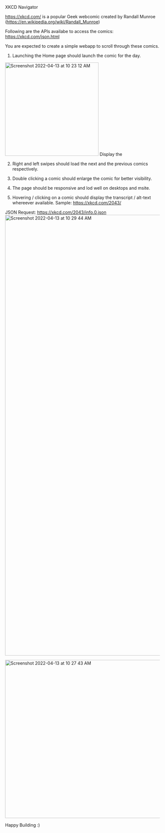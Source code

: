 XKCD Navigator

https://xkcd.com/ is a popular Geek webcomic created by Randall Munroe (https://en.wikipedia.org/wiki/Randall_Munroe)

Following are the APIs availabe to access the comics:
https://xkcd.com/json.html

You are expected to create a simple webapp to scroll through these comics.

1. Launching the Home page should launch the comic for the day. 
<img width="304" alt="Screenshot 2022-04-13 at 10 23 12 AM" src="https://user-images.githubusercontent.com/13539319/163102927-97b3a675-ddfc-4098-b678-44becfde36e0.png">
Display the 

2. Right and left swipes should load the next and the previous comics respectively. 
3. Double clicking a comic should enlarge the comic for better visibility.
5. The page should be responsive and lod well on desktops and msite. 

6. Hovering / clicking on a comic should display the transcript / alt-text whereever available.
Sample: https://xkcd.com/2043/

JSON Request: https://xkcd.com/2043/info.0.json
<img width="1435" alt="Screenshot 2022-04-13 at 10 29 44 AM" src="https://user-images.githubusercontent.com/13539319/163103660-bc613633-4c8a-4677-82f4-887edd1eba06.png">

<img width="515" alt="Screenshot 2022-04-13 at 10 27 43 AM" src="https://user-images.githubusercontent.com/13539319/163103475-50c110f6-502f-4152-b05b-e6ea5199a84c.png">

Happy Building :)
